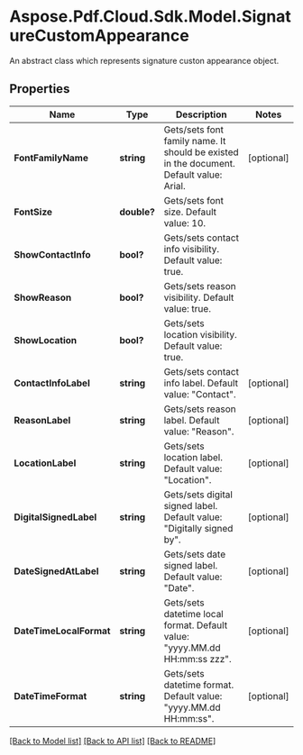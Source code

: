 ﻿# Aspose.Pdf.Cloud.Sdk.Model.SignatureCustomAppearance
An abstract class which represents signature custon appearance object.

## Properties

Name | Type | Description | Notes
------------ | ------------- | ------------- | -------------
**FontFamilyName** | **string** | Gets/sets font family name. It should be existed in the document. Default value: Arial. | [optional] 
**FontSize** | **double?** | Gets/sets font size. Default value: 10. | 
**ShowContactInfo** | **bool?** | Gets/sets contact info visibility. Default value: true. | 
**ShowReason** | **bool?** | Gets/sets reason visibility. Default value: true. | 
**ShowLocation** | **bool?** | Gets/sets location visibility. Default value: true. | 
**ContactInfoLabel** | **string** | Gets/sets contact info label. Default value: &quot;Contact&quot;. | [optional] 
**ReasonLabel** | **string** | Gets/sets reason label. Default value: &quot;Reason&quot;. | [optional] 
**LocationLabel** | **string** | Gets/sets location label. Default value: &quot;Location&quot;. | [optional] 
**DigitalSignedLabel** | **string** | Gets/sets digital signed label. Default value: &quot;Digitally signed by&quot;. | [optional] 
**DateSignedAtLabel** | **string** | Gets/sets date signed label. Default value: &quot;Date&quot;. | [optional] 
**DateTimeLocalFormat** | **string** | Gets/sets datetime local format. Default value: &quot;yyyy.MM.dd HH:mm:ss zzz&quot;. | [optional] 
**DateTimeFormat** | **string** | Gets/sets datetime format. Default value: &quot;yyyy.MM.dd HH:mm:ss&quot;. | [optional] 

[[Back to Model list]](../README.md#documentation-for-models) [[Back to API list]](../README.md#documentation-for-api-endpoints) [[Back to README]](../README.md)

